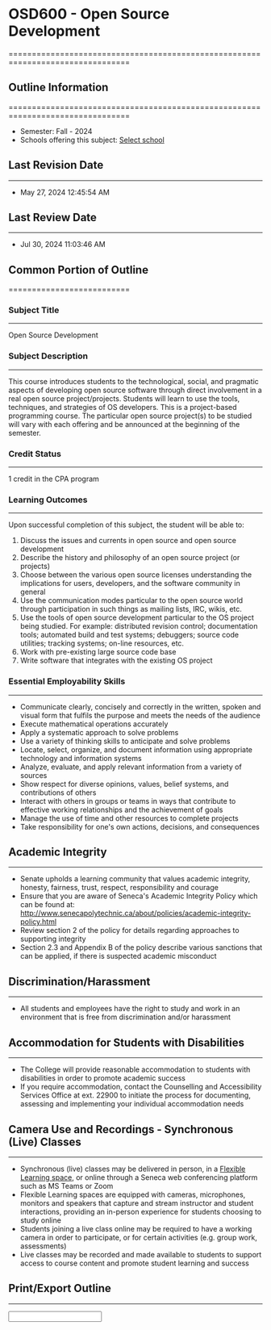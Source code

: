# OSD600 - Open Source Development

================================================================================

## Outline Information

================================================================================

- Semester: Fall - 2024
- Schools offering this subject: [Select school](/ssos/findOutline.do?schoolCode=&termCode=20243&subjectCode=OSD600)

## Last Revision Date

---

- May 27, 2024 12:45:54 AM

## Last Review Date

---

- Jul 30, 2024 11:03:46 AM

## Common Portion of Outline

==========================

### Subject Title

---

Open Source Development

### Subject Description

---

This course introduces students to the technological, social, and pragmatic aspects of developing open source software through direct involvement in a real open source project/projects. Students will learn to use the tools, techniques, and strategies of OS developers. This is a project-based programming course. The particular open source project(s) to be studied will vary with each offering and be announced at the beginning of the semester.

### Credit Status

---

1 credit in the CPA program

### Learning Outcomes

---

Upon successful completion of this subject, the student will be able to:

1. Discuss the issues and currents in open source and open source development
2. Describe the history and philosophy of an open source project (or projects)
3. Choose between the various open source licenses understanding the implications for users, developers, and the software community in general
4. Use the communication modes particular to the open source world through participation in such things as mailing lists, IRC, wikis, etc.
5. Use the tools of open source development particular to the OS project being studied. For example: distributed revision control; documentation tools; automated build and test systems; debuggers; source code utilities; tracking systems; on-line resources, etc.
6. Work with pre-existing large source code base
7. Write software that integrates with the existing OS project

### Essential Employability Skills

---

- Communicate clearly, concisely and correctly in the written, spoken and visual form that fulfils the purpose and meets the needs of the audience
- Execute mathematical operations accurately
- Apply a systematic approach to solve problems
- Use a variety of thinking skills to anticipate and solve problems
- Locate, select, organize, and document information using appropriate technology and information systems
- Analyze, evaluate, and apply relevant information from a variety of sources
- Show respect for diverse opinions, values, belief systems, and contributions of others
- Interact with others in groups or teams in ways that contribute to effective working relationships and the achievement of goals
- Manage the use of time and other resources to complete projects
- Take responsibility for one's own actions, decisions, and consequences

## Academic Integrity

---

- Senate upholds a learning community that values academic integrity, honesty, fairness, trust, respect, responsibility and courage
- Ensure that you are aware of Seneca's Academic Integrity Policy which can be found at: http://www.senecapolytechnic.ca/about/policies/academic-integrity-policy.html
- Review section 2 of the policy for details regarding approaches to supporting integrity
- Section 2.3 and Appendix B of the policy describe various sanctions that can be applied, if there is suspected academic misconduct

## Discrimination/Harassment

---

- All students and employees have the right to study and work in an environment that is free from discrimination and/or harassment

## Accommodation for Students with Disabilities

---

- The College will provide reasonable accommodation to students with disabilities in order to promote academic success
- If you require accommodation, contact the Counselling and Accessibility Services Office at ext. 22900 to initiate the process for documenting, assessing and implementing your individual accommodation needs

## Camera Use and Recordings - Synchronous (Live) Classes

---

- Synchronous (live) classes may be delivered in person, in a <a href="https://students.senecapolytechnic.ca/spaces/190/support/wiki/view/6092/flexible-learning">Flexible Learning space</a>, or online through a Seneca web conferencing platform such as MS Teams or Zoom
- Flexible Learning spaces are equipped with cameras, microphones, monitors and speakers that capture and stream instructor and student interactions, providing an in-person experience for students choosing to study online
- Students joining a live class online may be required to have a working camera in order to participate, or for certain activities (e.g. group work, assessments)
- Live classes may be recorded and made available to students to support access to course content and promote student learning and success

## Print/Export Outline

---

<form action="/ssos/printOutline.do"  style="display:inline" target="_blank">	
	<input type="hidden" name="subjectCode" value="OSD600">
	<input type="hidden" name="termCode" value="20243">
	<input type
